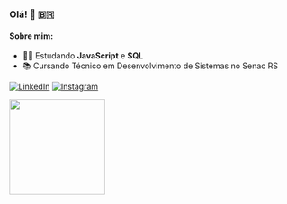 ### Olá! 👋 🇧🇷

#### Sobre mim:

- 👨‍💻 Estudando **JavaScript** e **SQL**
- 📚 Cursando Técnico em Desenvolvimento de Sistemas no Senac RS

[![LinkedIn](https://img.shields.io/badge/LinkedIn-000000?style=for-the-badge&logo=linkedin&logoColor=white)](https://www.linkedin.com/in/muriloconsul/)
[![Instagram](https://img.shields.io/badge/Instagram-000000?style=for-the-badge&logo=instagram&logoColor=white)](https://www.instagram.com/muriloconsuldev/)

<a href="https://github.com/muriloconsul">
  <img height=170 align="center" src="https://github-readme-stats-sigma-five.vercel.app/api/top-langs/?username=muriloconsul&layout=donut&theme=graywhite" />
</a>
